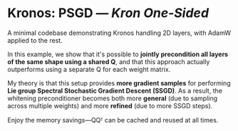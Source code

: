 # Kronos: PSGD — *Kron One-Sided*

A minimal codebase demonstrating Kronos handling 2D layers, with AdamW applied to the rest.

In this example, we show that it's possible to **jointly precondition all layers of the same shape using a shared Q**, and that this approach actually outperforms using a separate Q for each weight matrix.

My theory is that this setup provides **more gradient samples** for performing **Lie group Spectral Stochastic Gradient Descent (SSGD)**. As a result, the whitening preconditioner becomes both more **general** (due to sampling across multiple weights) and more **refined** (due to more SSGD steps).

Enjoy the memory savings—QQᵀ can be cached and reused at all times.
